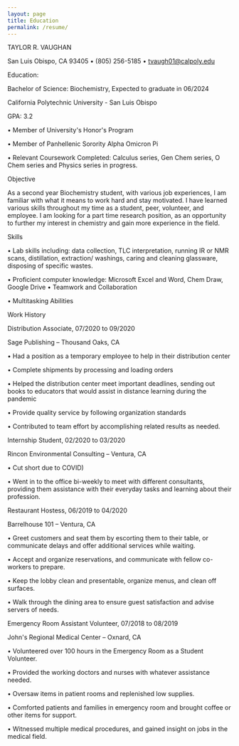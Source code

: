 ```yaml
---
layout: page
title: Education
permalink: /resume/
---
```


TAYLOR R. VAUGHAN
 
 
   San Luis Obispo, CA 93405 • (805) 256-5185 • tvaugh01@calpoly.edu  

Education:

Bachelor of Science: Biochemistry, Expected to graduate in 06/2024 

California Polytechnic University - San Luis Obispo

GPA: 3.2

•	Member of University's Honor's Program

•	Member of Panhellenic Sorority Alpha Omicron Pi

•	Relevant Coursework Completed: Calculus series, Gen Chem series, O Chem series and Physics series in progress.


Objective

As a second year Biochemistry student, with various job experiences, I am familiar with what it means to work hard and stay motivated. I have learned various skills throughout my time as a student, peer, volunteer, and employee. I am looking for a part time research position, as an opportunity to further my interest in chemistry and gain more experience in the field.


Skills

•	Lab skills including: data collection, TLC interpretation, running IR or NMR scans, distillation, extraction/ washings, caring and cleaning glassware, disposing of specific wastes.

•	Proficient computer knowledge: Microsoft Excel and Word, Chem Draw, Google Drive	•	Teamwork and Collaboration

•	Multitasking Abilities


Work History

Distribution Associate, 07/2020 to 09/2020 

Sage Publishing – Thousand Oaks, CA

•	Had a position as a temporary employee to help in their distribution center

•	Complete shipments by processing and loading orders

•	Helped the distribution center meet important deadlines, sending out books to educators that would assist in distance learning during the pandemic

•	Provide quality service by following organization standards

•	Contributed to team effort by accomplishing related results as needed.


Internship Student, 02/2020 to 03/2020 

Rincon Environmental Consulting – Ventura, CA

•	Cut short due to COVID)

•	Went in to the office bi-weekly to meet with different consultants, providing them assistance with their everyday tasks and learning about their profession.


Restaurant Hostess, 06/2019 to 04/2020 

Barrelhouse 101 – Ventura, CA

•	Greet customers and seat them by escorting them to their table, or communicate delays and offer additional services while waiting.

•	Accept and organize reservations, and communicate with fellow co-workers to prepare.

•	Keep the lobby clean and presentable, organize menus, and clean off surfaces.

•	Walk through the dining area to ensure guest satisfaction and advise servers of needs.


Emergency Room Assistant Volunteer, 07/2018 to 08/2019 

John's Regional Medical Center – Oxnard, CA

•	Volunteered over 100 hours in the Emergency Room as a Student Volunteer.

•	Provided the working doctors and nurses with whatever assistance needed.

•	Oversaw items in patient rooms and replenished low supplies.

•	Comforted patients and families in emergency room and brought coffee or other items for support.

•	Witnessed multiple medical procedures, and gained insight on jobs in the medical field.

